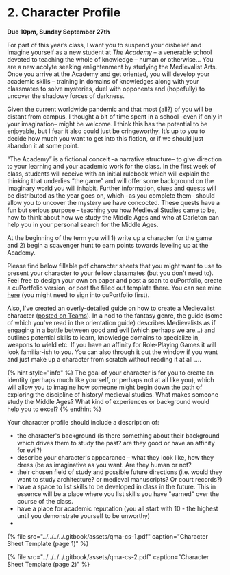 # 2. Character Profile

**Due 10pm, Sunday September 27th**

For part of this year’s class, I want you to suspend your disbelief and imagine yourself as a new student at _The Academy_ – a venerable school devoted to teaching the whole of knowledge – human or otherwise... You are a new acolyte seeking enlightenment by studying the Medievalist Arts. Once you arrive at the Academy and get oriented, you will develop your academic skills – training in domains of knowledges along with your classmates to solve mysteries, duel with opponents and \(hopefully\) to uncover the shadowy forces of darkness.

Given the current worldwide pandemic and that most \(all?\) of you will be distant from campus, I thought a bit of time spent in a school –even if only in your imagination– might be welcome. I think this has the potential to be enjoyable, but I fear it also could just be cringeworthy. It’s up to you to decide how much you want to get into this fiction, or if we should just abandon it at some point.

“The Academy” is a fictional conceit –a narrative structure– to give direction to your learning and your academic work for the class. In the first week of class, students will receive with an initial rulebook which will explain the thinking that underlies “the game” and will offer some background on the imaginary world you will inhabit. Further information, clues and quests will be distributed as the year goes on, which –as you complete them– should allow you to uncover the mystery we have concocted. These quests have a fun but serious purpose – teaching you how Medieval Studies came to be, how to think about how we study the Middle Ages and who at Carleton can help you in your personal search for the Middle Ages. 

At the beginning of the term you will 1\) write up a character for the game and 2\) begin a scavenger hunt to earn points towards leveling up at the Academy. 

Please find below fillable pdf character sheets that you might want to use to present your character to your fellow classmates \(but you don't need to\). Feel free to design your own on paper and post a scan to cuPortfolio, create a cuPortfolio version, or post the filled out template there. You can see mine [here](https://cuportfolio.carleton.ca/view/view.php?t=MpHJTKXdS4jzqZyLO3h7) \(you might need to sign into cuPortfolio first\). 

Also, I've created an overly-detailed guide on how to create a Medievalist character \([posted on Teams](https://teams.microsoft.com/l/file/D880313A-D8D4-4648-AD77-2862440FDC02?tenantId=6ad91895-de06-485e-bc51-fce126cc8530&fileType=pdf&objectUrl=https%3A%2F%2Fcmailcarletonca.sharepoint.com%2Fsites%2FTheMakingoftheMiddleAges%2FShared%20Documents%2FQuest%20for%20the%20Middle%20Ages%2FQuest%20for%20the%20Middle%20Ages%20-%20Basic%20Rules%202.0%20-%20Sept%202020.pdf&baseUrl=https%3A%2F%2Fcmailcarletonca.sharepoint.com%2Fsites%2FTheMakingoftheMiddleAges&serviceName=teams&threadId=19:9da4334b1e974aba99aeffa79987a865@thread.tacv2&groupId=2000157d-2098-47ef-b47d-341fc17c0e3a)\). In a nod to the fantasy genre, the guide \(some of which you've read in the orientation guide\) describes Medievalists as if engaging in a battle between good and evil \(which perhaps we are...\) and outlines potential skills to learn, knowledge domains to specialize in, weapons to wield etc. If you have an affinity for Role-Playing Games it will look familiar-ish to you. You can also through it out the window if you want and just make up a character from scratch without reading it at all ....

{% hint style="info" %}
The goal of your character is for you to create an identity \(perhaps much like yourself, or perhaps not at all like you\), which will allow you to imagine how someone might begin down the path of exploring the discipline of history/ medieval studies. What makes someone study the Middle Ages? What kind of experiences or background would help you to excel? 
{% endhint %}

Your character profile should include a description of:

* the character's background \(is there something about their background which drives them to study the past? are they good or have an affinity for evil?\)
* describe your character's appearance – what they look like, how they dress \(be as imaginative as you want. Are they human or not?
* their chosen field of study and possible future directions \(i.e. would they want to study architecture? or medieval manuscripts? Or court records?\)
* have a space to list skills to be developed in class in the future. This in essence will be a place where you list skills you have "earned" over the course of the class. 
* have a place for academic reputation \(you all start with 10 - the highest until you demonstrate yourself to be unworthy\)
* 


{% file src="../../../../.gitbook/assets/qma-cs-1.pdf" caption="Character Sheet Template \(page 1\)" %}

{% file src="../../../../.gitbook/assets/qma-cs-2.pdf" caption="Character Sheet Template \(page 2\)" %}

